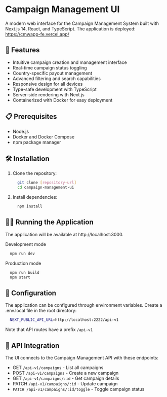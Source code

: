 # Campaign Management UI
A modern web interface for the Campaign Management System built with Next.js 14, React, and TypeScript.
The application is deployed: https://cmwapp-fe.vercel.app/

## 🚀 Features
- Intuitive campaign creation and management interface
- Real-time campaign status toggling
- Country-specific payout management
- Advanced filtering and search capabilities
- Responsive design for all devices
- Type-safe development with TypeScript
- Server-side rendering with Next.js
- Containerized with Docker for easy deployment

## 📋 Prerequisites
- Node.js
- Docker and Docker Compose
- npm package manager

## 🛠️ Installation
1. Clone the repository:
    ```bash
      git clone [repository-url]
      cd campaign-management-ui
    ```
2. Install dependencies:
    ```bash
      npm install
    ```

## 🏃‍♂️ Running the Application
The application will be available at http://localhost:3000.

Development mode
  ```bash
    npm run dev
  ```
Production mode
  ```bash
    npm run build
    npm start
  ```

## 🔧 Configuration
The application can be configured through environment variables. Create a .env.local file in the root directory:
  ```bash
    NEXT_PUBLIC_API_URL=http://localhost:2222/api-v1
  ```
Note that API routes have a prefix ```/api-v1```

## 🔌 API Integration
The UI connects to the Campaign Management API with these endpoints:

- GET ```/api-v1/campaigns``` - List all campaigns
- POST ```/api-v1/campaigns``` - Create a new campaign
- GET ```/api-v1/campaigns/:id``` - Get campaign details
- PATCH ```/api-v1/campaigns/:id``` - Update campaign
- ```PATCH /api-v1/campaigns/:id/toggle``` - Toggle campaign status
